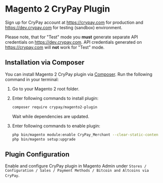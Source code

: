 # Magento 2 CryPay Plugin

Sign up for CryPay account at <https://crypay.com> for production and <https://dev.crypay.com> for testing (sandbox) environment.

Please note, that for "Test" mode you **must** generate separate API credentials on <https://dev.crypay.com>. API credentials generated on <https://crypay.com> will **not** work for "Test" mode.

## Installation via Composer

You can install Magento 2 CryPay plugin via [Composer](http://getcomposer.org/). Run the following command in your terminal:

1. Go to your Magento 2 root folder.

2. Enter following commands to install plugin:

    ```bash
    composer require crypay/magento2-plugin
    ```
   Wait while dependencies are updated.

3. Enter following commands to enable plugin:

    ```bash
    php bin/magento module:enable CryPay_Merchant --clear-static-content
    php bin/magento setup:upgrade
    ```

## Plugin Configuration

Enable and configure CryPay plugin in Magento Admin under `Stores / Configuration / Sales / Payment Methods / Bitcoin and Altcoins via CryPay`.
